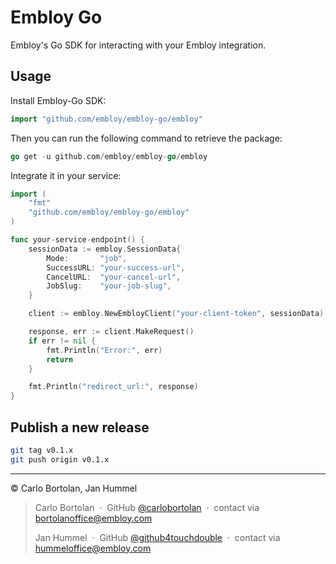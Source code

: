 # Embloy Go

Embloy's Go SDK for interacting with your Embloy integration.

## Usage

Install Embloy-Go SDK:

```go
import "github.com/embloy/embloy-go/embloy"
```

Then you can run the following command to retrieve the package:

```go
go get -u github.com/embloy/embloy-go/embloy
```

Integrate it in your service:

```go
import (
    "fmt"
    "github.com/embloy/embloy-go/embloy"
)

func your-service-endpoint() {
	sessionData := embloy.SessionData{
		Mode:       "job",
		SuccessURL: "your-success-url",
		CancelURL:  "your-cancel-url",
		JobSlug:    "your-job-slug",
	}

	client := embloy.NewEmbloyClient("your-client-token", sessionData)

    response, err := client.MakeRequest()
    if err != nil {
        fmt.Println("Error:", err)
        return
    }

    fmt.Println("redirect_url:", response)
}
```

## Publish a new release

```bash
git tag v0.1.x
git push origin v0.1.x
```

---

© Carlo Bortolan, Jan Hummel

> Carlo Bortolan &nbsp;&middot;&nbsp;
> GitHub [@carlobortolan](https://github.com/carlobortolan) &nbsp;&middot;&nbsp;
> contact via [bortolanoffice@embloy.com](mailto:bortolanoffice@embloy.com)
>
> Jan Hummel &nbsp;&middot;&nbsp;
> GitHub [@github4touchdouble](https://github.com/github4touchdouble) &nbsp;&middot;&nbsp;
> contact via [hummeloffice@embloy.com](mailto:hummeloffice@embloy.com)
